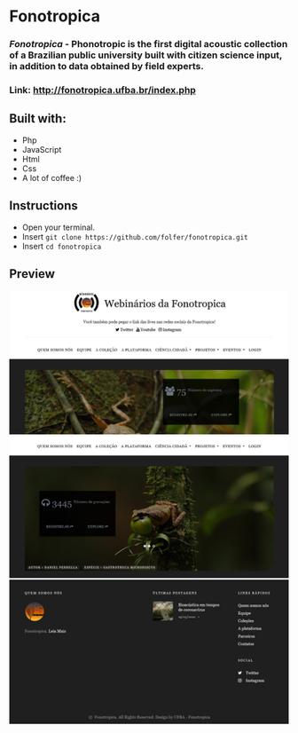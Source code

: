 # Fonotropica

### _Fonotropica_ - Phonotropic is the first digital acoustic collection of a Brazilian public university built with citizen science input, in addition to data obtained by field experts.
### Link: http://fonotropica.ufba.br/index.php

## Built with:
- Php
- JavaScript
- Html
- Css
- A lot of coffee :)

## Instructions
- Open your terminal.
- Insert `git clone https://github.com/folfer/fonotropica.git`
- Insert `cd fonotropica`


## Preview

<div align="center">
  <img src="screenshot/first.jpg" width="800">
  <img src="screenshot/second.jpg" width="800">
  <img src="screenshot/third.jpg" width="800">
</div>
